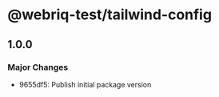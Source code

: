 # @webriq-test/tailwind-config

## 1.0.0

### Major Changes

- 9655df5: Publish initial package version

